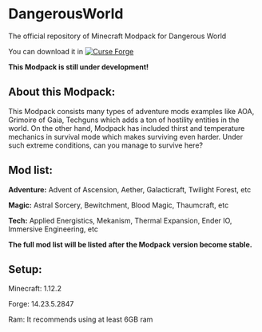 # DangerousWorld

The official repository of Minecraft Modpack for Dangerous World

You can download it in [![Curse Forge](http://cf.way2muchnoise.eu/full_404532_downloads.svg)](https://www.curseforge.com/minecraft/modpacks/dangerousworld)

**This Modpack is still under development!**

## About this Modpack:

This Modpack consists many types of adventure mods examples like AOA, Grimoire of Gaia, Techguns which adds a ton of hostility entities in the world. On the other hand, Modpack has included thirst and temperature mechanics in survival mode which makes surviving even harder. Under such extreme conditions, can you manage to survive here?

## Mod list:

**Adventure:** Advent of Ascension, Aether, Galacticraft, Twilight Forest, etc

**Magic:** Astral Sorcery, Bewitchment, Blood Magic, Thaumcraft, etc

**Tech:** Applied Energistics, Mekanism, Thermal Expansion, Ender IO, Immersive Engineering, etc

**The full mod list will be listed after the Modpack version become stable.**
 
## Setup:

Minecraft: 1.12.2

Forge: 14.23.5.2847

Ram: It recommends using at least 6GB ram
